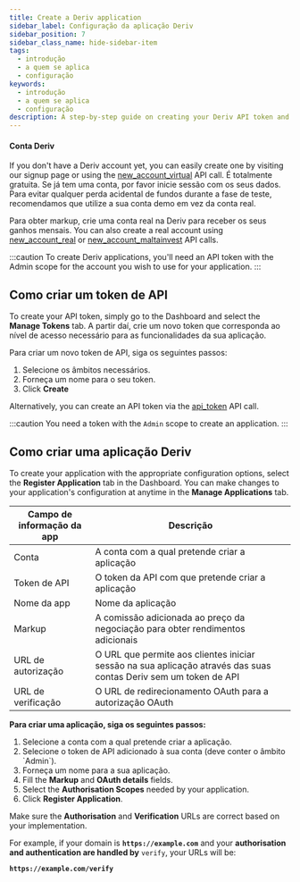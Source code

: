 ```yaml
---
title: Create a Deriv application
sidebar_label: Configuração da aplicação Deriv
sidebar_position: 7
sidebar_class_name: hide-sidebar-item
tags:
  - introdução
  - a quem se aplica
  - configuração
keywords:
  - introdução
  - a quem se aplica
  - configuração
description: A step-by-step guide on creating your Deriv API token and building your trading application with the help of our trading API. Saiba mais.
---
```


#### Conta Deriv

If you don't have a Deriv account yet, you can easily create one by visiting our signup page or using the <a href="/api-explorer#new_account_virtual" target="_blank" rel="noopener noreferrer">new_account_virtual</a> API call. É totalmente gratuita. Se já tem uma conta, por favor inicie sessão com os seus dados. Para evitar qualquer perda acidental de fundos durante a fase de teste, recomendamos que utilize a sua conta demo em vez da conta real.

Para obter markup, crie uma conta real na Deriv para receber os seus ganhos mensais. You can also create a real account using <a href="/api-explorer#new_account_real" target="_blank" rel="noopener noreferrer">new_account_real</a> or <a href="/api-explorer#new_account_maltainvest" target="_blank" rel="noopener noreferrer">new_account_maltainvest</a> API calls.

:::caution
To create Deriv applications, you'll need an API token with the Admin scope for the account you wish to use for your application.
:::

## Como criar um token de API

To create your API token, simply go to the Dashboard and select the **Manage Tokens** tab. A partir daí, crie um novo token que corresponda ao nível de acesso necessário para as funcionalidades da sua aplicação.

Para criar um novo token de API, siga os seguintes passos:

1. Selecione os âmbitos necessários.
2. Forneça um nome para o seu token.
3. Click **Create**

Alternatively, you can create an API token via the <a href="/api-explorer#api_token" target="_blank" rel="noopener noreferrer">api_token</a> API call.

:::caution
You need a token with the `Admin` scope to create an application.
:::

## Como criar uma aplicação Deriv

To create your application with the appropriate configuration options, select the **Register Application** tab in the Dashboard. You can make changes to your application's configuration at anytime in the **Manage Applications** tab.

| Campo de informação da app | Descrição                                                                                                        |
| -------------------------- | ---------------------------------------------------------------------------------------------------------------- |
| Conta                      | A conta com a qual pretende criar a aplicação                                                                    |
| Token de API               | O token da API com que pretende criar a aplicação                                                                |
| Nome da app                | Nome da aplicação                                                                                                |
| Markup                     | A comissão adicionada ao preço da negociação para obter rendimentos adicionais                                   |
| URL de autorização         | O URL que permite aos clientes iniciar sessão na sua aplicação através das suas contas Deriv sem um token de API |
| URL de verificação         | O URL de redirecionamento OAuth para a autorização OAuth                                                         |

**Para criar uma aplicação, siga os seguintes passos:**

1. Selecione a conta com a qual pretende criar a aplicação.
2. Selecione o token de API adicionado à sua conta (deve conter o âmbito \`Admin\`).
3. Forneça um nome para a sua aplicação.
4. Fill the **Markup** and **OAuth details** fields.
5. Select the **Authorisation Scopes** needed by your application.
6. Click **Register Application**.

Make sure the **Authorisation** and **Verification** URLs are correct based on your implementation.

For example, if your domain is **`https://example.com`** and your **authorisation and authentication are handled by** `verify`, your URLs will be:

**`https://example.com/verify`**
